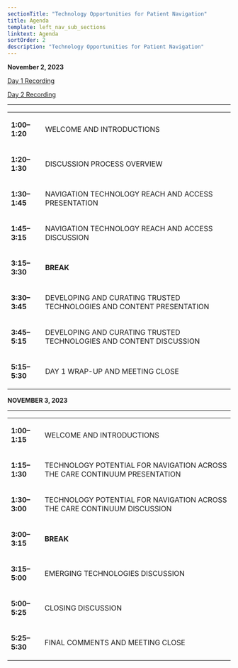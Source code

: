 ```yaml
---
sectionTitle: "Technology Opportunities for Patient Navigation"
title: Agenda
template: left_nav_sub_sections
linktext: Agenda
sortOrder: 2
description: "Technology Opportunities for Patient Navigation"
---
```

**November 2, 2023**

[Day 1 Recording](https://nci.rev.vbrick.com/#/videos/0856e728-6317-481a-a87b-cd7552c10556)

[Day 2 Recording](https://nci.rev.vbrick.com/#/videos/06c34150-e3df-4903-b3b3-1b715976026f)

<hr />

<table class="agenda-table">
<tbody>
<tr><td>

**1:00–1:20**

</td>
<td>

WELCOME AND INTRODUCTIONS

</td>
</tr>
<tr><td>

**1:20–1:30**

</td>
<td>

DISCUSSION PROCESS OVERVIEW

</td>
</tr>
<tr><td>

**1:30–1:45**

</td>
<td>

NAVIGATION TECHNOLOGY REACH AND ACCESS PRESENTATION

</td>
</tr>
<tr><td>

**1:45–3:15**

</td>
<td>

NAVIGATION TECHNOLOGY REACH AND ACCESS DISCUSSION

</td>
</tr>
<tr><td>

**3:15–3:30**

</td>
<td>

**BREAK**

</td>
</tr>
<tr><td>

**3:30–3:45**

</td>
<td>

DEVELOPING AND CURATING TRUSTED TECHNOLOGIES AND CONTENT PRESENTATION

</td>
</tr>
<tr><td>

**3:45–5:15**

</td>
<td>

DEVELOPING AND CURATING TRUSTED TECHNOLOGIES AND CONTENT DISCUSSION

</td>
</tr>
<tr><td>

**5:15–5:30**

</td>
<td>

DAY 1 WRAP-UP AND MEETING CLOSE

</td>
</tr>
</tbody></table>

**NOVEMBER 3, 2023**

<hr />

<table class="agenda-table">
<tbody>
<tr><td>

**1:00–1:15**

</td>
<td>

WELCOME AND INTRODUCTIONS

</td>
</tr>
<tr><td>

**1:15–1:30**

</td>
<td>

TECHNOLOGY POTENTIAL FOR NAVIGATION ACROSS THE CARE CONTINUUM PRESENTATION

</td>
</tr>
<tr><td>

**1:30–3:00**

</td>
<td>

TECHNOLOGY POTENTIAL FOR NAVIGATION ACROSS THE CARE CONTINUUM DISCUSSION

</td>
</tr>
<tr><td>

**3:00–3:15**

</td>
<td>

**BREAK**

</td>
</tr>
<tr><td>

**3:15–5:00**

</td>
<td>

EMERGING TECHNOLOGIES DISCUSSION

</td>
</tr>
<tr><td>

**5:00–5:25**

</td>
<td>

CLOSING DISCUSSION

</td>
</tr>
<tr><td>

**5:25–5:30**

</td>
<td>

FINAL COMMENTS AND MEETING CLOSE

</td>
</tr>
</tbody></table>
